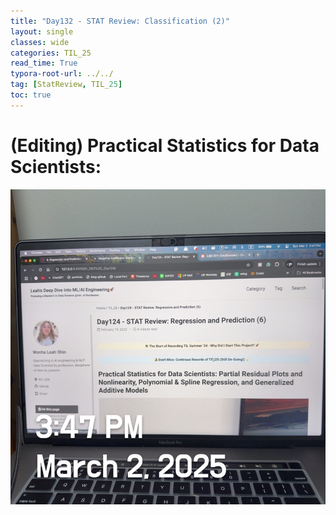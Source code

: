 ```yaml
---
title: "Day132 - STAT Review: Classification (2)"
layout: single
classes: wide
categories: TIL_25
read_time: True
typora-root-url: ../../
tag: [StatReview, TIL_25]
toc: true 
---
```


# (Editing) Practical Statistics for Data Scientists:

![88F1B083-2CF7-4E95-9E5C-7F49249CF1D2_1_105_c](../../images/2025-03-02-TIL25_Day132/88F1B083-2CF7-4E95-9E5C-7F49249CF1D2_1_105_c.jpeg)



